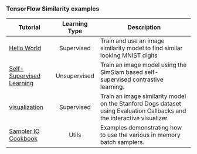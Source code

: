 ### TensorFlow Similarity examples


| Tutorial | Learning Type | Description |
| ------ | :-----: | ---------- |
| [Hello World](./supervised_hello_world.ipynb) | Supervised | Train and use an image similarity model to find similar looking MNIST digits |
| [Self-Supervised Learning](./unsupervised_hello_world.ipynb) | Unsupervised | Train an image model using the SimSiam based self-supervised contrastive learning. |
| [visualization](./supervised/visualization.ipynb) | Supervised | Train an image similarity model on the Stanford Dogs dataset using Evaluation Callbacks and the interactive visualizer |
| [Sampler IO Cookbook](./sampler_io_cookbook.ipynb) | Utils | Examples demonstrating how to use the various in memory batch samplers.
